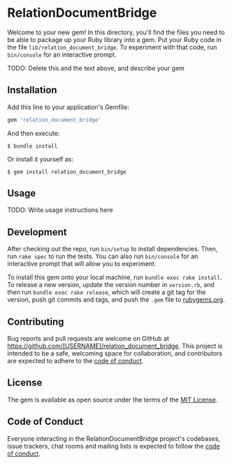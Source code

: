 # RelationDocumentBridge

Welcome to your new gem! In this directory, you'll find the files you need to be able to package up your Ruby library into a gem. Put your Ruby code in the file `lib/relation_document_bridge`. To experiment with that code, run `bin/console` for an interactive prompt.

TODO: Delete this and the text above, and describe your gem

## Installation

Add this line to your application's Gemfile:

```ruby
gem 'relation_document_bridge'
```

And then execute:

    $ bundle install

Or install it yourself as:

    $ gem install relation_document_bridge

## Usage

TODO: Write usage instructions here

## Development

After checking out the repo, run `bin/setup` to install dependencies. Then, run `rake spec` to run the tests. You can also run `bin/console` for an interactive prompt that will allow you to experiment.

To install this gem onto your local machine, run `bundle exec rake install`. To release a new version, update the version number in `version.rb`, and then run `bundle exec rake release`, which will create a git tag for the version, push git commits and tags, and push the `.gem` file to [rubygems.org](https://rubygems.org).

## Contributing

Bug reports and pull requests are welcome on GitHub at https://github.com/[USERNAME]/relation_document_bridge. This project is intended to be a safe, welcoming space for collaboration, and contributors are expected to adhere to the [code of conduct](https://github.com/[USERNAME]/relation_document_bridge/blob/master/CODE_OF_CONDUCT.md).


## License

The gem is available as open source under the terms of the [MIT License](https://opensource.org/licenses/MIT).

## Code of Conduct

Everyone interacting in the RelationDocumentBridge project's codebases, issue trackers, chat rooms and mailing lists is expected to follow the [code of conduct](https://github.com/[USERNAME]/relation_document_bridge/blob/master/CODE_OF_CONDUCT.md).

